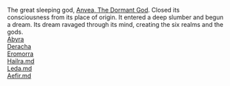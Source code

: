 The great sleeping god, [Anvea, The Dormant God](../../Gods/Wondrous%20Gods/Anvea,%20The%20Dormant%20God.md). Closed its consciousness from its place of origin. It entered a deep slumber and begun a dream.
Its dream ravaged through its mind, creating the six realms and the gods. \
[Abyra](../../Realms/Abyra.md) \
[Deracha](../../Realms/Deracha.md) \
[Eromorra](../../Realms/Eromorra.md) \
[Hailra.md](../../Realms/Hailra.md) \
[Leda.md](../../Realms/Leda.md) \
[Aefir.md](../../Realms/Aefir.md)
